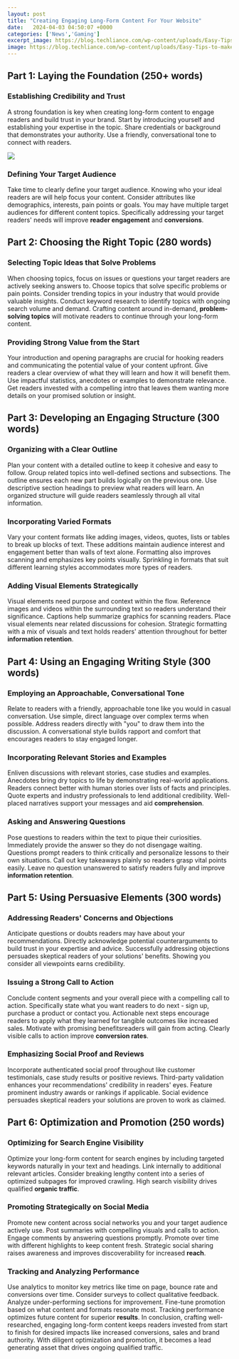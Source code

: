 ```yaml
---
layout: post
title: "Creating Engaging Long-Form Content For Your Website"
date:   2024-04-03 04:50:07 +0000
categories: ['News','Gaming']
excerpt_image: https://blog.techliance.com/wp-content/uploads/Easy-Tips-to-make-Website-more-Engaging-1024x611.jpg
image: https://blog.techliance.com/wp-content/uploads/Easy-Tips-to-make-Website-more-Engaging-1024x611.jpg
---
```


## Part 1: Laying the Foundation (250+ words)
### Establishing Credibility and Trust
A strong foundation is key when creating long-form content to engage readers and build trust in your brand. Start by introducing yourself and establishing your expertise in the topic. Share credentials or background that demonstrates your authority. Use a friendly, conversational tone to connect with readers. 

![](https://www.synotive.com/blog/wp-content/uploads/2017/03/creating-engaging-content-1152x647@2x.jpg)
### Defining Your Target Audience
Take time to clearly define your target audience. Knowing who your ideal readers are will help focus your content. Consider attributes like demographics, interests, pain points or goals. You may have multiple target audiences for different content topics. Specifically addressing your target readers' needs will improve **reader engagement** and **conversions**.
## Part 2: Choosing the Right Topic (280 words) 
### Selecting Topic Ideas that Solve Problems
When choosing topics, focus on issues or questions your target readers are actively seeking answers to. Choose topics that solve specific problems or pain points. Consider trending topics in your industry that would provide valuable insights. Conduct keyword research to identify topics with ongoing search volume and demand. Crafting content around in-demand, **problem-solving topics** will motivate readers to continue through your long-form content.
### Providing Strong Value from the Start  
Your introduction and opening paragraphs are crucial for hooking readers and communicating the potential value of your content upfront. Give readers a clear overview of what they will learn and how it will benefit them. Use impactful statistics, anecdotes or examples to demonstrate relevance. Get readers invested with a compelling intro that leaves them wanting more details on your promised solution or insight.
## Part 3: Developing an Engaging Structure (300 words) 
### Organizing with a Clear Outline  
Plan your content with a detailed outline to keep it cohesive and easy to follow. Group related topics into well-defined sections and subsections. The outline ensures each new part builds logically on the previous one. Use descriptive section headings to preview what readers will learn. An organized structure will guide readers seamlessly through all vital information.
### Incorporating Varied Formats
Vary your content formats like adding images, videos, quotes, lists or tables to break up blocks of text. These additions maintain audience interest and engagement better than walls of text alone. Formatting also improves scanning and emphasizes key points visually. Sprinkling in formats that suit different learning styles accommodates more types of readers.
### Adding Visual Elements Strategically  
Visual elements need purpose and context within the flow. Reference images and videos within the surrounding text so readers understand their significance. Captions help summarize graphics for scanning readers. Place visual elements near related discussions for cohesion. Strategic formatting with a mix of visuals and text holds readers' attention throughout for better **information retention**.
## Part 4: Using an Engaging Writing Style (300 words)
### Employing an Approachable, Conversational Tone  
Relate to readers with a friendly, approachable tone like you would in casual conversation. Use simple, direct language over complex terms when possible. Address readers directly with "you" to draw them into the discussion. A conversational style builds rapport and comfort that encourages readers to stay engaged longer.
### Incorporating Relevant Stories and Examples  
Enliven discussions with relevant stories, case studies and examples. Anecdotes bring dry topics to life by demonstrating real-world applications. Readers connect better with human stories over lists of facts and principles. Quote experts and industry professionals to lend additional credibility. Well-placed narratives support your messages and aid **comprehension**.
### Asking and Answering Questions
Pose questions to readers within the text to pique their curiosities. Immediately provide the answer so they do not disengage waiting. Questions prompt readers to think critically and personalize lessons to their own situations. Call out key takeaways plainly so readers grasp vital points easily. Leave no question unanswered to satisfy readers fully and improve **information retention**.
## Part 5: Using Persuasive Elements (300 words) 
### Addressing Readers' Concerns and Objections  
Anticipate questions or doubts readers may have about your recommendations. Directly acknowledge potential counterarguments to build trust in your expertise and advice. Successfully addressing objections persuades skeptical readers of your solutions' benefits. Showing you consider all viewpoints earns credibility.
### Issuing a Strong Call to Action  
Conclude content segments and your overall piece with a compelling call to action. Specifically state what you want readers to do next - sign up, purchase a product or contact you. Actionable next steps encourage readers to apply what they learned for tangible outcomes like increased sales. Motivate with promising benefitsreaders will gain from acting. Clearly visible calls to action improve **conversion rates**.
### Emphasizing Social Proof and Reviews 
Incorporate authenticated social proof throughout like customer testimonials, case study results or positive reviews. Third-party validation enhances your recommendations' credibility in readers' eyes. Feature prominent industry awards or rankings if applicable. Social evidence persuades skeptical readers your solutions are proven to work as claimed.
## Part 6: Optimization and Promotion (250 words)
### Optimizing for Search Engine Visibility  
Optimize your long-form content for search engines by including targeted keywords naturally in your text and headings. Link internally to additional relevant articles. Consider breaking lengthy content into a series of optimized subpages for improved crawling. High search visibility drives qualified **organic traffic**.
### Promoting Strategically on Social Media
Promote new content across social networks you and your target audience actively use. Post summaries with compelling visuals and calls to action. Engage comments by answering questions promptly. Promote over time with different highlights to keep content fresh. Strategic social sharing raises awareness and improves discoverability for increased **reach**.    
### Tracking and Analyzing Performance
Use analytics to monitor key metrics like time on page, bounce rate and conversions over time. Consider surveys to collect qualitative feedback. Analyze under-performing sections for improvement. Fine-tune promotion based on what content and formats resonate most. Tracking performance optimizes future content for superior **results**.
In conclusion, crafting well-researched, engaging long-form content keeps readers invested from start to finish for desired impacts like increased conversions, sales and brand authority. With diligent optimization and promotion, it becomes a lead generating asset that drives ongoing qualified traffic.